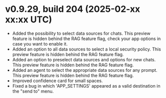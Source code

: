 # v0.9.29, build 204 (2025-02-xx xx:xx UTC)
- Added the possibility to select data sources for chats. This preview feature is hidden behind the RAG feature flag, check your app options in case you want to enable it.
- Added an option to all data sources to select a local security policy. This preview feature is hidden behind the RAG feature flag.
- Added an option to preselect data sources and options for new chats. This preview feature is hidden behind the RAG feature flag.
- Added an agent to select the appropriate data sources for any prompt. This preview feature is hidden behind the RAG feature flag.
- Improved confidence card for small spaces.
- Fixed a bug in which 'APP_SETTINGS' appeared as a valid destination in the "send to" menu.